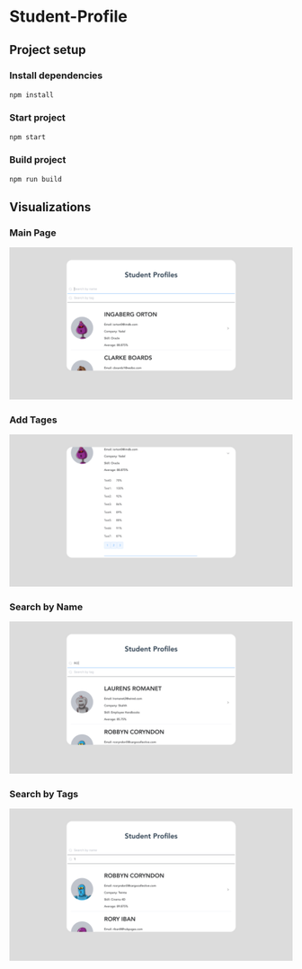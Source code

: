 # Student-Profile


## Project setup

### Install dependencies
```
npm install
```

### Start project
```
npm start
```

### Build project
```
npm run build
```


## Visualizations

### Main Page
![Main Page](https://github.com/Yrh7383111/Student-Profile/blob/master/visualizations/Main%20Page.png)

### Add Tages
![Add Tages](https://github.com/Yrh7383111/Student-Profile/blob/master/visualizations/Add%20Tags.png)

### Search by Name
![Search by Name](https://github.com/Yrh7383111/Student-Profile/blob/master/visualizations/Search%20by%20Name.png)

### Search by Tags
![Search by Tags](https://github.com/Yrh7383111/Student-Profile/blob/master/visualizations/Search%20by%20Tags.png)
